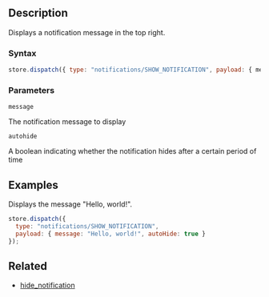 ## Description

Displays a notification message in the top right.

### Syntax

```javascript
store.dispatch({ type: "notifications/SHOW_NOTIFICATION", payload: { message, autoHide } });
```

### Parameters

`message`

The notification message to display

`autohide`

A boolean indicating whether the notification hides after a certain period of time

## Examples

Displays the message "Hello, world!".

```javascript
store.dispatch({
  type: "notifications/SHOW_NOTIFICATION",
  payload: { message: "Hello, world!", autoHide: true }
});
```

## Related

- [hide_notification](./hide_notification.md)
